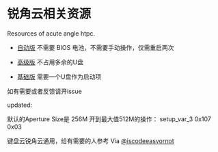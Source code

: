 # 锐角云相关资源
Resources of acute angle htpc. 

- [自动版](https://github.com/Cyberpunk2177/AcuteAngle/blob/master/enable-vt-d-auto.md)
  不需要 BIOS 电池，不需要手动操作，仅需重启两次

- [高级版](https://github.com/Cyberpunk2177/AcuteAngle/blob/master/enable-vt-d-advance.md) 
  不占用多余的U盘
  
- [基础版](https://github.com/Cyberpunk2177/AcuteAngle/blob/master/enable-vt-d-simple.md)
  需要一个U盘作为启动项



如有需要或者反馈请开issue

updated:

默认的Aperture Size是 256M
开到最大值512M的操作：
setup_var_3 0x107 0x03

键盘云锐角云通用，给有需要的人参考 Via [@iscodeeasyornot](https://github.com/iscodeeasyornot)
